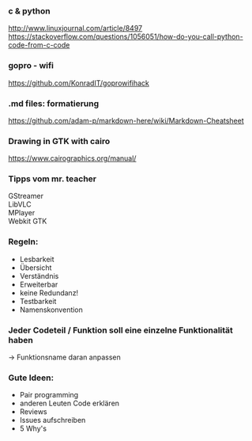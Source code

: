 ### c & python
http://www.linuxjournal.com/article/8497 <br>
https://stackoverflow.com/questions/1056051/how-do-you-call-python-code-from-c-code

### gopro - wifi
https://github.com/KonradIT/goprowifihack

### .md files: formatierung
https://github.com/adam-p/markdown-here/wiki/Markdown-Cheatsheet

### Drawing in GTK with cairo
https://www.cairographics.org/manual/

### Tipps vom mr. teacher
GStreamer <br>
LibVLC <br>
MPlayer <br>
Webkit GTK <br>


### Regeln:

- Lesbarkeit
- Übersicht
- Verständnis
- Erweiterbar
- keine Redundanz!
- Testbarkeit
- Namenskonvention

### Jeder Codeteil / Funktion soll eine einzelne Funktionalität haben
-> Funktionsname daran anpassen

### Gute Ideen:
* Pair programming
* anderen Leuten Code erklären
* Reviews
* Issues aufschreiben
* 5 Why's
